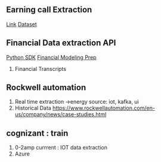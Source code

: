 ## Earning call Extraction 
[Link](https://towardsdatascience.com/analysing-company-earning-calls-with-python-9420b603d928)
[Dataset](https://seekingalpha.com/earnings/earnings-call-transcripts)

## Financial Data extraction API

[Python SDK](https://github.com/daxm/fmpsdk)
[Financial Modeling Prep](https://site.financialmodelingprep.com/)
1. Financial Transcripts 


## Rockwell automation 
1) Real time extraction ->energy source: iot, kafka, ui 
2) Historical Data 
https://www.rockwellautomation.com/en-us/company/news/case-studies.html

## cognizant : train 
1) 0-2amp currrent : IOT data extraction 
2) Azure 
